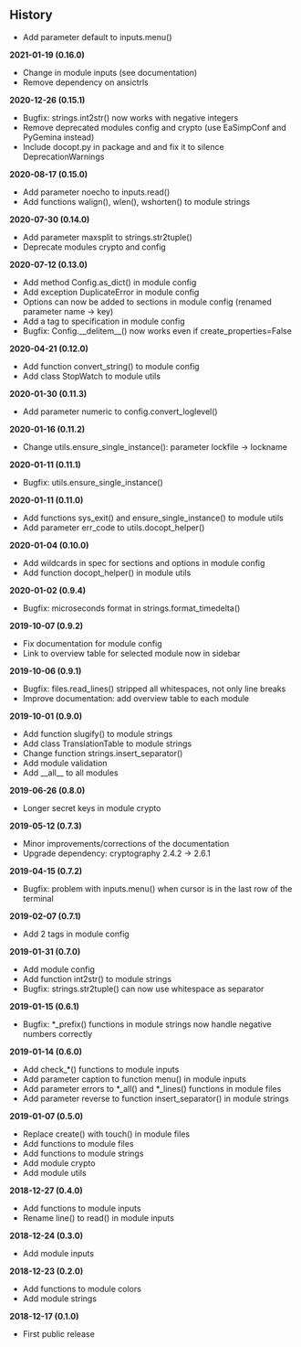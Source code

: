 History
-------

 - Add parameter default to inputs.menu()

**2021-01-19 (0.16.0)**
 - Change in module inputs (see documentation)
 - Remove dependency on ansictrls

**2020-12-26 (0.15.1)**
 - Bugfix: strings.int2str() now works with negative integers
 - Remove deprecated modules config and crypto (use EaSimpConf and PyGemina instead)
 - Include docopt.py in package and and fix it to silence DeprecationWarnings

**2020-08-17 (0.15.0)**
 - Add parameter noecho to inputs.read()
 - Add functions walign(), wlen(), wshorten() to module strings

**2020-07-30 (0.14.0)**
 - Add parameter maxsplit to strings.str2tuple()
 - Deprecate modules crypto and config

**2020-07-12 (0.13.0)**
 - Add method Config.as_dict() in module config
 - Add exception DuplicateError in module config
 - Options can now be added to sections in module config (renamed parameter name -> key)
 - Add a tag to specification in module config
 - Bugfix: Config.\_\_delitem\_\_() now works even if create_properties=False

**2020-04-21 (0.12.0)**
 - Add function convert_string() to module config
 - Add class StopWatch to module utils

**2020-01-30 (0.11.3)**
 - Add parameter numeric to config.convert_loglevel()

**2020-01-16 (0.11.2)**
 - Change utils.ensure_single_instance(): parameter lockfile -> lockname

**2020-01-11 (0.11.1)**
 - Bugfix: utils.ensure_single_instance()

**2020-01-11 (0.11.0)**
 - Add functions sys_exit() and ensure_single_instance() to module utils
 - Add parameter err_code to utils.docopt_helper()

**2020-01-04 (0.10.0)**
 - Add wildcards in spec for sections and options in module config
 - Add function docopt_helper() in module utils

**2020-01-02 (0.9.4)**
 - Bugfix: microseconds format in strings.format_timedelta()

**2019-10-07 (0.9.2)**
 - Fix documentation for module config
 - Link to overview table for selected module now in sidebar

**2019-10-06 (0.9.1)**
 - Bugfix: files.read_lines() stripped all whitespaces, not only line breaks
 - Improve documentation: add overview table to each module

**2019-10-01 (0.9.0)**
 - Add function slugify() to module strings
 - Add class TranslationTable to module strings
 - Change function strings.insert_separator()
 - Add module validation
 - Add \_\_all\_\_ to all modules

**2019-06-26 (0.8.0)**
 - Longer secret keys in module crypto

**2019-05-12 (0.7.3)**
 - Minor improvements/corrections of the documentation
 - Upgrade dependency: cryptography 2.4.2 -> 2.6.1

**2019-04-15 (0.7.2)**
 - Bugfix: problem with inputs.menu() when cursor is in the last row
   of the terminal

**2019-02-07 (0.7.1)**
 - Add 2 tags in module config

**2019-01-31 (0.7.0)**
 - Add module config
 - Add function int2str() to module strings
 - Bugfix: strings.str2tuple() can now use whitespace as separator

**2019-01-15 (0.6.1)**
 - Bugfix: \*_prefix() functions in module strings now handle negative
   numbers correctly

**2019-01-14 (0.6.0)**
 - Add check\_\*() functions to module inputs
 - Add parameter caption to function menu() in module inputs
 - Add parameter errors to \*_all() and \*_lines() functions in module files
 - Add parameter reverse to function insert_separator() in module strings

**2019-01-07 (0.5.0)**
 - Replace create() with touch() in module files
 - Add functions to module files
 - Add functions to module strings
 - Add module crypto
 - Add module utils

**2018-12-27 (0.4.0)**
 - Add functions to module inputs
 - Rename line() to read() in module inputs

**2018-12-24 (0.3.0)**
 - Add module inputs

**2018-12-23 (0.2.0)**
 - Add functions to module colors
 - Add module strings

**2018-12-17 (0.1.0)**
 - First public release

